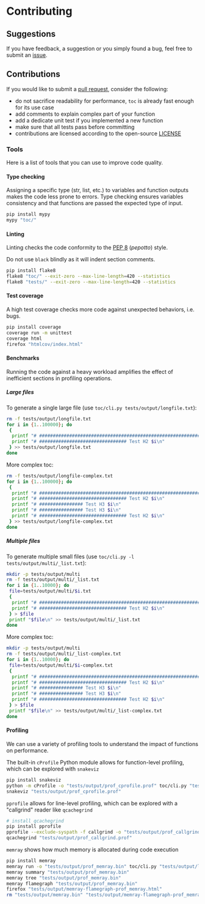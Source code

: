 <!--
// ┌───────────────────────────────────────────────────────────────┐
// │ Contents of CONTRIBUTING.md                                   │
// ├───────────────────────────────────────────────────────────────┘
// │
// ├──┐Contributing
// │  ├── Suggestions
// │  └──┐Contributions
// │     └──┐Tools
// │        ├── Type checking
// │        ├── Linting
// │        ├── Test coverage
// │        ├──┐Benchmarks
// │        │  ├── Large files
// │        │  └── Multiple files
// │        └── Profiling
// ├── install qcachegrind
// │
// └───────────────────────────────────────────────────────────────
-->

# Contributing

## Suggestions

If you have feedback, a suggestion or you simply found a bug, feel free to submit an [issue](https://github.com/AlphaJack/toc/issues).

## Contributions

If you would like to submit a [pull request](https://github.com/AlphaJack/toc/pulls), consider the following:

- do not sacrifice readability for performance, `toc` is already fast enough for its use case
- add comments to explain complex part of your function
- add a dedicate unit test if you implemented a new function
- make sure that all tests pass before committing
- contributions are licensed according to the open-source [LICENSE](./LICENSE)

### Tools

Here is a list of tools that you can use to improve code quality.

#### Type checking

Assigning a specific type (str, list, etc.) to variables and function outputs makes the code less prone to errors.
Type checking ensures variables consistency and that functions are passed the expected type of input.

```bash
pip install mypy
mypy "toc/"
```

#### Linting

Linting checks the code conformity to the [PEP 8](https://peps.python.org/pep-0008/) (_pepotto_) style.

Do not use `black` blindly as it will indent section comments.

```bash
pip install flake8
flake8 "toc/" --exit-zero --max-line-length=420 --statistics
flake8 "tests/" --exit-zero --max-line-length=420 --statistics
```

#### Test coverage

A high test coverage checks more code against unexpected behaviors, i.e. bugs.

```bash
pip install coverage
coverage run -m unittest
coverage html
firefox "htmlcov/index.html"
```
#### Benchmarks

Running the code against a heavy workload amplifies the effect of inefficient sections in profiling operations.

##### Large files

To generate a single large file (use `toc/cli.py tests/output/longfile.txt`):

```bash
rm -f tests/output/longfile.txt
for i in {1..100000}; do
 {
  printf "# ################################################################ Test H1 $i\n"
  printf "# ################################ Test H2 $i\n"
 } >> tests/output/longfile.txt
done
```

More complex toc:

```bash
rm -f tests/output/longfile-complex.txt
for i in {1..100000}; do
 {
  printf "# ################################################################ Test H1 $i\n"
  printf "# ################################ Test H2 $i\n"
  printf "# ################ Test H3 $i\n"
  printf "# ################ Test H3 $i\n"
  printf "# ################################ Test H2 $i\n"
 } >> tests/output/longfile-complex.txt
done
```
##### Multiple files

To generate multiple small files (use `toc/cli.py -l tests/output/multi/_list.txt`):

```bash
mkdir -p tests/output/multi
rm -f tests/output/multi/_list.txt
for i in {1..10000}; do
 file=tests/output/multi/$i.txt
 {
  printf "# ################################################################ Test H1 $i\n"
  printf "# ################################ Test H2 $i\n"
 } > $file
 printf "$file\n" >> tests/output/multi/_list.txt
done
```

More complex toc:

```bash
mkdir -p tests/output/multi
rm -f tests/output/multi/_list-complex.txt
for i in {1..10000}; do
 file=tests/output/multi/$i-complex.txt
 {
  printf "# ################################################################ Test H1 $i\n"
  printf "# ################################ Test H2 $i\n"
  printf "# ################ Test H3 $i\n"
  printf "# ################ Test H3 $i\n"
  printf "# ################################ Test H2 $i\n"
 } > $file
 printf "$file\n" >> tests/output/multi/_list-complex.txt
done
```

#### Profiling

We can use a variety of profiling tools to understand the impact of functions on performance.

The built-in `cProfile` Python module allows for function-level profiling, which can be explored with `snakeviz`

```bash
pip install snakeviz
python -m cProfile -o "tests/output/prof_cprofile.prof" toc/cli.py "tests/output/longfile.txt"
snakeviz "tests/output/prof_cprofile.prof"
```

`pprofile` allows for line-level profiling, which can be explored with a "callgrind" reader like `qcachegrind`

```bash
# install qcachegrind
pip install pprofile
pprofile --exclude-syspath -f callgrind -o "tests/output/prof_callgrind.prof" toc/cli.py "tests/output/longfile.txt"
qcachegrind "tests/output/prof_callgrind.prof"
```

`memray` shows how much memory is allocated during code execution

```bash
pip install memray
memray run -o "tests/output/prof_memray.bin" toc/cli.py "tests/output/longfile.txt"
memray summary "tests/output/prof_memray.bin"
memray tree "tests/output/prof_memray.bin"
memray flamegraph "tests/output/prof_memray.bin"
firefox "tests/output/memray-flamegraph-prof_memray.html"
rm "tests/output/memray.bin" "tests/output/memray-flamegraph-prof_memray.html"
```

